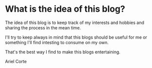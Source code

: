 # What is the idea of this blog?

The idea of this blog is to keep track of my interests and hobbies and sharing the process in the mean time.

I'll try to keep always in mind that this blogs should be useful for me or something I'll find intesting to consume on my own.

That's the best way I find to make this blogs entertaining.

Ariel Corte

